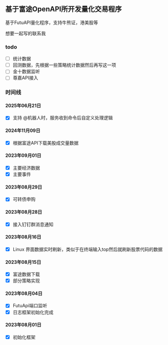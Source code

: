 ## 基于富途OpenAPI所开发量化交易程序

基于FutuAPI量化程序，支持牛熊证，港美股等

想要一起写的联系我

### todo

- [ ] 统计数据
- [ ] 回测数据，先根据一些策略统计数据然后再写这一项
- [ ] 金十数据监听
- [ ] 尊嘉API接入

### 时间线



#### 2025年06月21日

- [x] 支持 @机器人时，服务收到命令后自定义处理逻辑


#### 2024年11月09日

- [x] 根据富途API下载美股成交量数据
#### 2023年09月01日

- [x] 主要经济数据
- [x] 主要事件

#### 2023年08月29日

- [x] 可转债申购

#### 2023年08月28日

- [x] 接入钉钉群消息通知

#### 2023年08月16日

- [x] Linux 界面数据实时刷新，类似于在终端输入top然后就刷新股票代码的数据

#### 2023年08月15日

- [x] 富途数据下载
- [x] 部分策略实现

#### 2023年08月04日

- [x] FutuApi端口监听
- [x] 日志框架初始化完成

#### 2023年08月01日

- [x] 初始化框架
